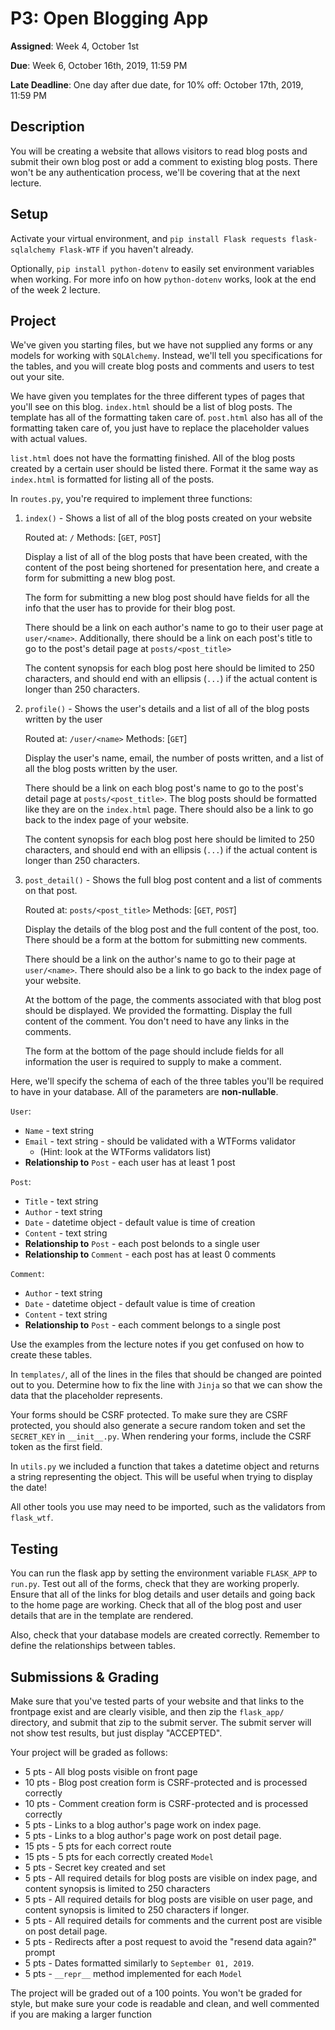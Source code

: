 # P3: Open Blogging App

**Assigned**: Week 4, October 1st

**Due**: Week 6, October 16th, 2019, 11:59 PM

**Late Deadline**: One day after due date, for 10% off: October 17th, 2019, 11:59 PM

## Description

You will be creating a website that allows visitors to read blog posts and submit
their own blog post or add a comment to existing blog posts. There won't be any
authentication process, we'll be covering that at the next lecture.

## Setup

Activate your virtual environment, and `pip install Flask requests flask-sqlalchemy Flask-WTF` 
if you haven't already.

Optionally, `pip install python-dotenv` to easily set environment variables when working.
For more info on how `python-dotenv` works, look at the end of the week 2 lecture.

## Project

We've given you starting files, but we have not supplied any forms or any models
for working with `SQLAlchemy`. Instead, we'll tell you specifications for
the tables, and you will create blog posts and comments and users 
to test out your site.

We have given you templates for the three different types of pages that you'll see
on this blog. `index.html` should be a list of blog posts. The template
has all of the formatting taken care of. `post.html` also has all of the formatting
taken care of, you just have to replace the placeholder values
with actual values.

`list.html` does not have the formatting finished. All of the blog posts
created by a certain user should be listed there. Format it the
same way as `index.html` is formatted for listing all of the posts.

In `routes.py`, you're required to implement three functions:

1. `index()` - Shows a list of all of the blog posts created on your website
   
   Routed at: `/`
   Methods: [`GET`, `POST`]

   Display a list of all of the blog posts that have been created, with the
   content of the post being shortened for presentation here, and
   create a form for submitting a new blog post.

   The form for submitting a new blog post should have fields for all the info
   that the user has to provide for their blog post.

   There should be a link on each author's name to go to their user page at `user/<name>`.
   Additionally, there should be a link on each post's title to go to the post's
   detail page at `posts/<post_title>`

   The content synopsis for each blog post here should be limited to 250 characters,
   and should end with an ellipsis (`...`) if the actual content is longer than 250 characters.

2. `profile()` - Shows the user's details and a list of all of the blog posts written by the user
   
   Routed at: `/user/<name>`
   Methods: [`GET`]

   Display the user's name, email, the number of posts written, and a list of all
   the blog posts written by the user.

   There should be a link on each blog post's name to go to the post's detail page at
   `posts/<post_title>`. The blog posts should be formatted like they are on the `index.html`
   page. There should also be a link to go back to the index page of your website.

   The content synopsis for each blog post here should be limited to 250 characters,
   and should end with an ellipsis (`...`) if the actual content is longer than 250 characters.

3. `post_detail()` - Shows the full blog post content and a list of comments on that post.
   
   Routed at: `posts/<post_title>`
   Methods: [`GET`, `POST`]

   Display the details of the blog post and the full content of the post, too. There
   should be a form at the bottom for submitting new comments. 

   There should be a link on the author's name to go to their page at `user/<name>`. There
   should also be a link to go back to the index page of your website.

   At the bottom of the page, the comments associated with that blog post should be displayed.
   We provided the formatting. Display the full content of the comment. You don't need to
   have any links in the comments.

   The form at the bottom of the page should include fields for all information
   the user is required to supply to make a comment.

Here, we'll specify the schema of each of the three tables you'll be required
to have in your database. All of the parameters are **non-nullable**.

`User`:
- `Name` - text string
- `Email` - text string - should be validated with a WTForms validator
  - (Hint: look at the WTForms validators list)
- **Relationship to** `Post` - each user has at least 1 post

`Post`:
- `Title` - text string
- `Author` - text string
- `Date` - datetime object - default value is time of creation
- `Content` - text string
- **Relationship to** `Post` - each post belonds to a single user
- **Relationship to** `Comment` - each post has at least 0 comments

`Comment`:
- `Author` - text string
- `Date` - datetime object - default value is time of creation
- `Content` - text string
- **Relationship to** `Post` - each comment belongs to a single post

Use the examples from the lecture notes if you get confused on how to create 
these tables.

In `templates/`, all of the lines in the files that should be changed are
pointed out to you. Determine how to fix the line with `Jinja` so 
that we can show the data that the placeholder represents.

Your forms should be CSRF protected. To make sure they are CSRF protected, you should
also generate a secure random token and set the `SECRET_KEY` in `__init__.py`.
When rendering your forms, include the CSRF token as the first field.

In `utils.py` we included a function that takes a datetime object and
returns a string representing the object. This will be useful when trying to
display the date!

All other tools you use may need to be imported, such as the validators from `flask_wtf`. 

## Testing

You can run the flask app by setting the environment variable `FLASK_APP` to `run.py`.
Test out all of the forms, check that they are working properly. Ensure 
that all of the links for blog details and user details and going back to the home
page are working. Check that all of the blog post and user details that are
in the template are rendered.

Also, check that your database models are created correctly. Remember to define the
relationships between tables.

## Submissions & Grading

Make sure that you've tested parts of your website and that links to the frontpage
exist and are clearly visible, and then zip the `flask_app/` directory, and submit that zip
to the submit server. The submit server will not show test results, but just display "ACCEPTED".

Your project will be graded as follows:

- 5 pts - All blog posts visible on front page
- 10 pts - Blog post creation form is CSRF-protected and is processed correctly
- 10 pts - Comment creation form is CSRF-protected and is processed correctly 
- 5 pts - Links to a blog author's page work on index page.
- 5 pts - Links to a blog author's page work on post detail page.
- 15 pts - 5 pts for each correct route
- 15 pts - 5 pts for each correctly created `Model`
- 5 pts - Secret key created and set
- 5 pts - All required details for blog posts are visible on index page, and content synopsis
          is limited to 250 characters
- 5 pts - All required details for blog posts are visible on user page, and content synopsis is
          limited to 250 characters if longer.
- 5 pts - All required details for comments and the current post are visible on post detail page.
- 5 pts - Redirects after a post request to avoid the "resend data again?" prompt
- 5 pts - Dates formatted similarly to `September 01, 2019`.
- 5 pts - `__repr__` method implemented for each `Model`

The project will be graded out of a 100 points. You won't be graded for style, but make
sure your code is readable and clean, and well commented if you are
making a larger function




